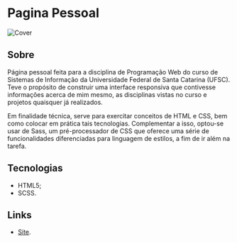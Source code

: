 # Pagina Pessoal
![Cover](./src/assets/img/application-view.jpg)

## Sobre
Página pessoal feita para a disciplina de Programação Web do curso de Sistemas de Informação da Universidade Federal de Santa Catarina (UFSC). Teve o propósito de construir uma interface responsiva que contivesse informações acerca de mim mesmo, as disciplinas vistas no curso e projetos quaisquer já realizados.

Em finalidade técnica, serve para exercitar conceitos de HTML e CSS, bem como colocar em prática tais tecnologias. Complementar a isso, optou-se usar de Sass, um pré-processador de CSS que oferece uma série de funcionalidades diferenciadas para linguagem de estilos, a fim de ir além na tarefa.

## Tecnologias
- HTML5;
- SCSS.

## Links
- [Site](https://joapsilv-pagina-pessoal.netlify.app).
